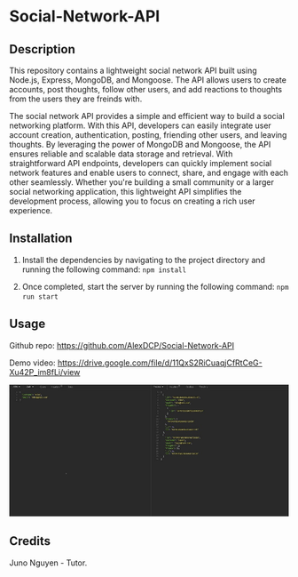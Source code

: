 # Social-Network-API

## Description

This repository contains a lightweight social network API built using Node.js, Express, MongoDB, and Mongoose. The API allows users to create accounts, post thoughts, follow other users, and add reactions to thoughts from the users they are freinds with.

The  social network API provides a simple and efficient way to build a social networking platform. With this API, developers can easily integrate user account creation, authentication, posting, friending other users, and leaving thoughts. By leveraging the power of MongoDB and Mongoose, the API ensures reliable and scalable data storage and retrieval. With straightforward API endpoints, developers can quickly implement social network features and enable users to connect, share, and engage with each other seamlessly. Whether you're building a small community or a larger social networking application, this lightweight API simplifies the development process, allowing you to focus on creating a rich user experience.

## Installation

1. Install the dependencies by navigating to the project directory and running the following command: `npm install`

2. Once completed, start the server by running the following command: `npm run start`

## Usage

Github repo: https://github.com/AlexDCP/Social-Network-API

Demo video: https://drive.google.com/file/d/11QxS2RiCuaqjCfRtCeG-Xu42P_im8fLi/view

![alt text](/assets/SNAscrnshot.JPG)

## Credits

Juno Nguyen - Tutor.

